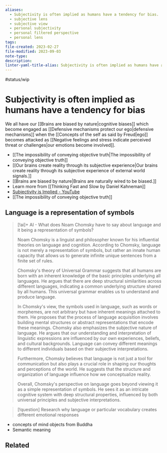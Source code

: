 ```yaml
---
aliases:
  - Subjectivity is often implied as humans have a tendency for bias.
  - subjective lens
  - subjective view
  - personal subjectivity
  - personal filtered perspective
  - personal lens
tags: 
file-created: 2023-02-27
file-modified: 2023-09-03
note-type: 
description: 
linter-yaml-title-alias: Subjectivity is often implied as humans have a tendency for bias.
---
```


#status/wip

# Subjectivity is often implied as humans have a tendency for bias

We all have our [[Brains are biased by nature|cognitive biases]] which become engaged as [[Defensive mechanisms protect our ego|defensive mechanisms]] when the [[Concepts of the self as said by Freud|ego]] becomes attacked as [[Negative feelings and stress indicate perceived threat or challenges|our emotions become involved]].

- [[The impossibility of conveying objective truth|The impossibility of conveying objective truth]]
- [[Our brains create reality through its subjective experience|Our brains create reality through its subjective experience of external world signals.]]
- [[Brains are biased by nature|Brains are naturally wired to be biased.]]
- Learn more from [[Thinking Fast and Slow by Daniel Kahneman]]
- [Subjectivity is Implied - YouTube](https://www.youtube.com/watch?v=Gu8u2SxarEE)
- [[The impossibility of conveying objective truth]]

## Language is a representation of symbols

> [!ai]+ AI - What does Noam Chomsky have to say about language and it being a representation of symbols?
>
> Noam Chomsky is a linguist and philosopher known for his influential theories on language and cognition. According to Chomsky, language is not merely a representation of symbols, but rather an innate human capacity that allows us to generate infinite unique sentences from a finite set of rules.
>
> Chomsky's theory of Universal Grammar suggests that all humans are born with an inherent knowledge of the basic principles underlying all languages. He argues that there are deep structural similarities across different languages, indicating a common underlying structure shared by all humans. This universal grammar enables us to understand and produce language.
>
> In Chomsky's view, the symbols used in language, such as words or morphemes, are not arbitrary but have inherent meanings attached to them. He proposes that the process of language acquisition involves building mental structures or abstract representations that encode these meanings.
> Chomsky also emphasizes the subjective nature of language. He argues that our understanding and interpretation of linguistic expressions are influenced by our own experiences, beliefs, and cultural backgrounds. Language can convey different meanings to different individuals based on their subjective interpretations.
>
> Furthermore, Chomsky believes that language is not just a tool for communication but also plays a crucial role in shaping our thoughts and perceptions of the world. He suggests that the structure and organization of language influence how we conceptualize reality.
>
> Overall, Chomsky's perspective on language goes beyond viewing it as a simple representation of symbols. He sees it as an intricate cognitive system with deep structural properties, influenced by both universal principles and subjective interpretations.

> [!question] Research why language or particular vocabulary creates different emotional responses

- concepts of mind objects from Buddha
- Semantic meaning

## Related
